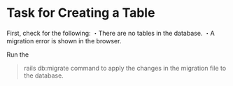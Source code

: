 # Task for Creating a Table
First, check for the following:
・There are no tables in the database.
・A migration error is shown in the browser.

Run the 
> rails db:migrate
command to apply the changes in the migration file to the database.
